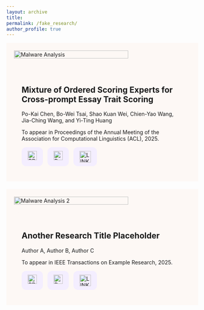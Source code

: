 ```yaml
---
layout: archive
title: 
permalink: /fake_research/
author_profile: true
---
```


<!-- 第一個區塊 -->
<div style="display: flex; align-items: flex-start; gap: 20px; flex-wrap: wrap; background:#FDF8F5; padding: 20px; margin-bottom: 20px;">
  <div style="width: 25%; min-width: 300px;">
    <img id="thumbnail1" src="/images/Malware_Analysis.png"
         alt="Malware Analysis"
         style="width: 100%; height: auto; cursor: pointer;">
  </div>
  <div style="flex: 1; min-width: 250px; background:#FDF8F5; padding: 20px; border-radius: 12px;">
    <h2 style="font-weight: bold;">
      Mixture of Ordered Scoring Experts for Cross-prompt Essay Trait Scoring
    </h2>
    <p>Po-Kai Chen, Bo-Wei Tsai, Shao Kuan Wei, Chien-Yao Wang, Jia-Ching Wang, and Yi-Ting Huang</p>
    <p>To appear in Proceedings of the Annual Meeting of the Association for Computational Linguistics (ACL), 2025.</p>
    <div style="display: flex; gap: 12px; margin-top: 10px;">
      <!-- PDF 按鈕 -->
      <a href="https://example.com/your-paper.pdf" target="_blank"
         style="display: inline-block; background: #f4eeff; padding: 10px 16px; border-radius: 12px;">
        <img src="https://cdn-icons-png.flaticon.com/512/337/337946.png" alt="PDF" width="24">
      </a>
      <!-- Dataset 按鈕 -->
      <a href="https://example.com/your-dataset" target="_blank"
         style="display: inline-block; background: #f4eeff; padding: 10px 16px; border-radius: 12px;">
        <img src="https://cdn-icons-png.flaticon.com/512/4228/4228783.png" alt="Dataset" width="24">
      </a>
      <!-- Website 按鈕 -->
      <a href="https://example.com/project-site" target="_blank"
         style="display: inline-block; background: #f4eeff; padding: 10px 16px; border-radius: 12px;">
        <img width="30" height="30" src="https://img.icons8.com/external-wanicon-lineal-color-wanicon/30/external-link-user-interface-wanicon-lineal-color-wanicon.png" alt="LINK"/>
      </a>
    </div>
  </div>
</div>

<!-- 第二個區塊 -->
<div style="display: flex; align-items: flex-start; gap: 20px; flex-wrap: wrap; background:#FDF8F5; padding: 20px;">
  <div style="width: 25%; min-width: 300px;">
    <img id="thumbnail2" src="/images/Malware_Analysis.png"
         alt="Malware Analysis 2"
         style="width: 100%; height: auto; cursor: pointer;">
  </div>
  <div style="flex: 1; min-width: 250px; background:#FDF8F5; padding: 20px; border-radius: 12px;">
    <h2 style="font-weight: bold;">
      Another Research Title Placeholder
    </h2>
    <p>Author A, Author B, Author C</p>
    <p>To appear in IEEE Transactions on Example Research, 2025.</p>
    <div style="display: flex; gap: 12px; margin-top: 10px;">
      <!-- PDF 按鈕 -->
      <a href="https://example.com/your-paper.pdf" target="_blank"
         style="display: inline-block; background: #f4eeff; padding: 10px 16px; border-radius: 12px;">
        <img src="https://cdn-icons-png.flaticon.com/512/337/337946.png" alt="PDF" width="24">
      </a>
      <!-- Dataset 按鈕 -->
      <a href="https://example.com/your-dataset" target="_blank"
         style="display: inline-block; background: #f4eeff; padding: 10px 16px; border-radius: 12px;">
        <img src="https://cdn-icons-png.flaticon.com/512/4228/4228783.png" alt="Dataset" width="24">
      </a>
      <!-- Website 按鈕 -->
      <a href="https://example.com/project-site" target="_blank"
         style="display: inline-block; background: #f4eeff; padding: 10px 16px; border-radius: 12px;">
        <img width="30" height="30" src="https://img.icons8.com/external-wanicon-lineal-color-wanicon/30/external-link-user-interface-wanicon-lineal-color-wanicon.png" alt="LINK"/>
      </a>
    </div>
  </div>
</div>
